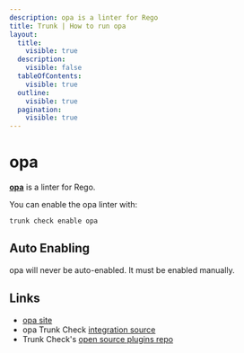 ```yaml
---
description: opa is a linter for Rego
title: Trunk | How to run opa
layout:
  title:
    visible: true
  description:
    visible: false
  tableOfContents:
    visible: true
  outline:
    visible: true
  pagination:
    visible: true
---
```


# opa

[**opa**](https://www.openpolicyagent.org/docs/latest/cli/#opa-fmt) is a linter for Rego.

You can enable the opa linter with:

```shell
trunk check enable opa
```

## Auto Enabling

opa will never be auto-enabled. It must be enabled manually.





## Links

- [opa site](https://www.openpolicyagent.org/docs/latest/cli/#opa-fmt)
- opa Trunk Check [integration source](https://github.com/trunk-io/plugins/tree/main/linters/opa)
- Trunk Check's [open source plugins repo](https://github.com/trunk-io/plugins/tree/main)
